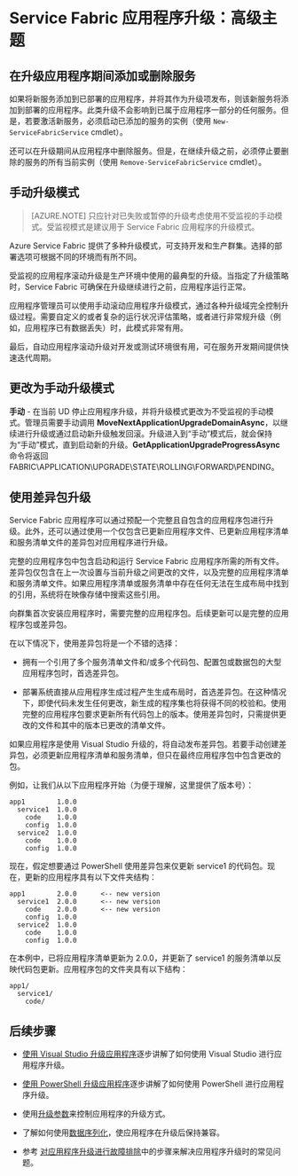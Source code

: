 <properties
    pageTitle="应用程序升级高级主题 | Azure"
    description="本文介绍有关升级 Service Fabric 应用程序的一些高级主题。"
    services="service-fabric"
    documentationcenter=".net"
    author="mani-ramaswamy"
    manager="timlt"
    editor="" />
<tags
    ms.assetid="e29585ff-e96f-46f4-a07f-6682bbe63281"
    ms.service="service-fabric"
    ms.devlang="dotnet"
    ms.topic="article"
    ms.tgt_pltfrm="NA"
    ms.workload="NA"
    ms.date="02/02/2017"
    wacn.date="03/03/2017"
    ms.author="subramar;chackdan" />  


# Service Fabric 应用程序升级：高级主题
## 在升级应用程序期间添加或删除服务
如果将新服务添加到已部署的应用程序，并将其作为升级项发布，则该新服务将添加到部署的应用程序。此类升级不会影响到已属于应用程序一部分的任何服务。但是，若要激活新服务，必须启动已添加的服务的实例（使用 `New-ServiceFabricService` cmdlet）。

还可以在升级期间从应用程序中删除服务。但是，在继续升级之前，必须停止要删除的服务的所有当前实例（使用 `Remove-ServiceFabricService` cmdlet）。

## 手动升级模式

> [AZURE.NOTE]  只应针对已失败或暂停的升级考虑使用不受监视的手动模式。受监视模式是建议用于 Service Fabric 应用程序的升级模式。

Azure Service Fabric 提供了多种升级模式，可支持开发和生产群集。选择的部署选项可根据不同的环境而有所不同。

受监视的应用程序滚动升级是生产环境中使用的最典型的升级。当指定了升级策略时，Service Fabric 可确保在升级继续进行之前，应用程序运行正常。

 应用程序管理员可以使用手动滚动应用程序升级模式，通过各种升级域完全控制升级过程。需要自定义的或者复杂的运行状况评估策略，或者进行非常规升级（例如，应用程序已有数据丢失）时，此模式非常有用。

最后，自动应用程序滚动升级对开发或测试环境很有用，可在服务开发期间提供快速迭代周期。

## 更改为手动升级模式
**手动** - 在当前 UD 停止应用程序升级，并将升级模式更改为不受监视的手动模式。管理员需要手动调用 **MoveNextApplicationUpgradeDomainAsync**，以继续进行升级或通过启动新升级触发回滚。升级进入到“手动”模式后，就会保持为“手动”模式，直到启动新的升级。**GetApplicationUpgradeProgressAsync** 命令将返回 FABRIC\\APPLICATION\\UPGRADE\\STATE\\ROLLING\\FORWARD\\PENDING。

## 使用差异包升级
Service Fabric 应用程序可以通过预配一个完整且自包含的应用程序包进行升级。此外，还可以通过使用一个仅包含已更新应用程序文件、已更新应用程序清单和服务清单文件的差异包对应用程序进行升级。

完整的应用程序包中包含启动和运行 Service Fabric 应用程序所需的所有文件。差异包仅包含在上一次设置与当前升级之间更改的文件，以及完整的应用程序清单和服务清单文件。如果应用程序清单或服务清单中存在任何无法在生成布局中找到的引用，系统将在映像存储中搜索这些引用。

向群集首次安装应用程序时，需要完整的应用程序包。后续更新可以是完整的应用程序包或差异包。

在以下情况下，使用差异包将是一个不错的选择：

* 拥有一个引用了多个服务清单文件和/或多个代码包、配置包或数据包的大型应用程序包时，首选差异包。

* 部署系统直接从应用程序生成过程产生生成布局时，首选差异包。在这种情况下，即使代码未发生任何更改，新生成的程序集也将获得不同的校验和。使用完整的应用程序包要求更新所有代码包上的版本。使用差异包时，只需提供更改的文件和其中的版本已更改的清单文件。

如果应用程序是使用 Visual Studio 升级的，将自动发布差异包。若要手动创建差异包，必须更新应用程序清单和服务清单，但只在最终应用程序包中包含更改的包。

例如，让我们从以下应用程序开始（为便于理解，这里提供了版本号）：


	app1       	1.0.0
	  service1 	1.0.0
	    code   	1.0.0
	    config 	1.0.0
	  service2 	1.0.0
	    code   	1.0.0
	    config 	1.0.0


现在，假定想要通过 PowerShell 使用差异包来仅更新 service1 的代码包。现在，更新的应用程序具有以下文件夹结构：


	app1       	2.0.0      <-- new version
	  service1 	2.0.0      <-- new version
	    code   	2.0.0      <-- new version
	    config 	1.0.0
	  service2 	1.0.0
	    code   	1.0.0
	    config 	1.0.0


在本例中，已将应用程序清单更新为 2.0.0，并更新了 service1 的服务清单以反映代码包更新。应用程序包的文件夹具有以下结构：


	app1/
	  service1/
	    code/


## 后续步骤

- [使用 Visual Studio 升级应用程序](/documentation/articles/service-fabric-application-upgrade-tutorial/)逐步讲解了如何使用 Visual Studio 进行应用程序升级。

- [使用 PowerShell 升级应用程序](/documentation/articles/service-fabric-application-upgrade-tutorial-powershell/)逐步讲解了如何使用 PowerShell 进行应用程序升级。

- 使用[升级参数](/documentation/articles/service-fabric-application-upgrade-parameters/)来控制应用程序的升级方式。

- 了解如何使用[数据序列化](/documentation/articles/service-fabric-application-upgrade-data-serialization/)，使应用程序在升级后保持兼容。

- 参考 [对应用程序升级进行故障排除](/documentation/articles/service-fabric-application-upgrade-troubleshooting/)中的步骤来解决应用程序升级时的常见问题。
 

<!---HONumber=Mooncake_0227_2017-->
<!--Update_Description: wording update-->